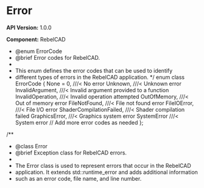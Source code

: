 # Error

**API Version:** 1.0.0

**Component:** RebelCAD

* @enum ErrorCode
 * @brief Error codes for RebelCAD.
 * 
 * This enum defines the error codes that can be used to identify
 * different types of errors in the RebelCAD application.
 */
enum class ErrorCode {
    None = 0,                 ///< No error
    Unknown,                  ///< Unknown error
    InvalidArgument,          ///< Invalid argument provided to a function
    InvalidOperation,         ///< Invalid operation attempted
    OutOfMemory,              ///< Out of memory error
    FileNotFound,             ///< File not found error
    FileIOError,              ///< File I/O error
    ShaderCompilationFailed,  ///< Shader compilation failed
    GraphicsError,            ///< Graphics system error
    SystemError               ///< System error
    // Add more error codes as needed
};

/**
 * @class Error
 * @brief Exception class for RebelCAD errors.
 * 
 * The Error class is used to represent errors that occur in the RebelCAD
 * application. It extends std::runtime_error and adds additional information
 * such as an error code, file name, and line number.

